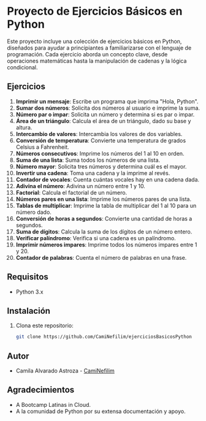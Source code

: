 # Proyecto de Ejercicios Básicos en Python

Este proyecto incluye una colección de ejercicios básicos en Python, diseñados para ayudar a principiantes a familiarizarse con el lenguaje de programación. Cada ejercicio aborda un concepto clave, desde operaciones matemáticas hasta la manipulación de cadenas y la lógica condicional.

## Ejercicios

1. **Imprimir un mensaje**: Escribe un programa que imprima "Hola, Python".
2. **Sumar dos números**: Solicita dos números al usuario e imprime la suma.
3. **Número par o impar**: Solicita un número y determina si es par o impar.
4. **Área de un triángulo**: Calcula el área de un triángulo, dado su base y altura.
5. **Intercambio de valores**: Intercambia los valores de dos variables.
6. **Conversión de temperatura**: Convierte una temperatura de grados Celsius a Fahrenheit.
7. **Números consecutivos**: Imprime los números del 1 al 10 en orden.
8. **Suma de una lista**: Suma todos los números de una lista.
9. **Número mayor**: Solicita tres números y determina cuál es el mayor.
10. **Invertir una cadena**: Toma una cadena y la imprime al revés.
11. **Contador de vocales**: Cuenta cuántas vocales hay en una cadena dada.
12. **Adivina el número**: Adivina un número entre 1 y 10.
13. **Factorial**: Calcula el factorial de un número.
14. **Números pares en una lista**: Imprime los números pares de una lista.
15. **Tablas de multiplicar**: Imprime la tabla de multiplicar del 1 al 10 para un número dado.
16. **Conversión de horas a segundos**: Convierte una cantidad de horas a segundos.
17. **Suma de dígitos**: Calcula la suma de los dígitos de un número entero.
18. **Verificar palíndromo**: Verifica si una cadena es un palíndromo.
19. **Imprimir números impares**: Imprime todos los números impares entre 1 y 20.
20. **Contador de palabras**: Cuenta el número de palabras en una frase.

## Requisitos

- Python 3.x

## Instalación

1. Clona este repositorio:

   ```bash
   git clone https://github.com/CamiNefilim/ejerciciosBasicosPython

## Autor

- Camila Alvarado Astroza - [CamiNefilim](https://github.com/CamiNefilim)

## Agradecimientos

- A Bootcamp Latinas in Cloud.
- A la comunidad de Python por su extensa documentación y apoyo.
